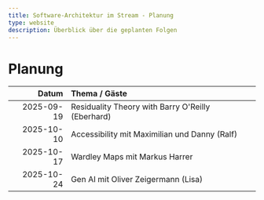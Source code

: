 ```yaml
---
title: Software-Architektur im Stream - Planung
type: website
description: Überblick über die geplanten Folgen
---
```


# Planung

|      Datum | Thema / Gäste                                       |
|-----------:|:----------------------------------------------------|
| 2025-09-19 | Residuality Theory with Barry O'Reilly (Eberhard)   |
| 2025-10-10 | Accessibility mit Maximilian und Danny (Ralf)       |
| 2025-10-17 | Wardley Maps mit Markus Harrer                      |
| 2025-10-24 | Gen AI mit Oliver Zeigermann (Lisa)                 |

